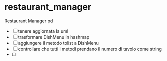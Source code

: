 # restaurant_manager
Restaurant Manager pd

- [ ] tenere aggiornata la uml
- [ ] trasformare DishMenu in hashmap
- [ ] aggiungere il metodo tolist a DishMenu
- [ ] controllare che tutti i metodi prendano il numero di tavolo come string
- [ ] 


